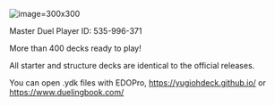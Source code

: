 ![image=300x300](http://i.epvpimg.com/04aYcab.png)

Master Duel Player ID: 535-996-371

More than 400 decks ready to play!

All starter and structure decks are identical to the official releases. 

You can open .ydk files with EDOPro, https://yugiohdeck.github.io/ or https://www.duelingbook.com/